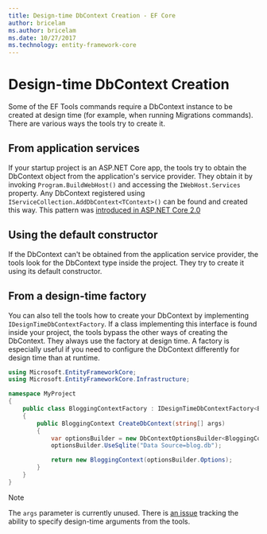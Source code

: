 ```yaml
---
title: Design-time DbContext Creation - EF Core
author: bricelam
ms.author: bricelam
ms.date: 10/27/2017
ms.technology: entity-framework-core
---
```

Design-time DbContext Creation
==============================
Some of the EF Tools commands require a DbContext instance to be created at design time (for example, when running
Migrations commands). There are various ways the tools try to create it.

From application services
-------------------------
If your startup project is an ASP.NET Core app, the tools try to obtain the DbContext object from the application's
service provider. They obtain it by invoking `Program.BuildWebHost()` and accessing the `IWebHost.Services` property. Any
DbContext registered using `IServiceCollection.AddDbContext<TContext>()` can be found and created this way. This pattern
was [introduced in ASP.NET Core 2.0][1]

Using the default constructor
-----------------------------
If the DbContext can't be obtained from the application service provider, the tools look for the DbContext type inside
the project. They try to create it using its default constructor.

From a design-time factory
--------------------------
You can also tell the tools how to create your DbContext by implementing `IDesignTimeDbContextFactory`. If a class
implementing this interface is found inside your project, the tools bypass the other ways of creating the DbContext.
They always use the factory at design time. A factory is especially useful if you need to configure the DbContext
differently for design time than at runtime.

``` csharp
using Microsoft.EntityFrameworkCore;
using Microsoft.EntityFrameworkCore.Infrastructure;

namespace MyProject
{
    public class BloggingContextFactory : IDesignTimeDbContextFactory<BloggingContext>
    {
        public BloggingContext CreateDbContext(string[] args)
        {
            var optionsBuilder = new DbContextOptionsBuilder<BloggingContext>();
            optionsBuilder.UseSqlite("Data Source=blog.db");

            return new BloggingContext(optionsBuilder.Options);
        }
    }
}
```

> [!NOTE]
> The `args` parameter is currently unused. There is [an issue][2] tracking the ability to specify design-time arguments
> from the tools.

  [1]: https://docs.microsoft.com/aspnet/core/migration/1x-to-2x/#update-main-method-in-programcs
  [2]: https://github.com/aspnet/EntityFrameworkCore/issues/8332

